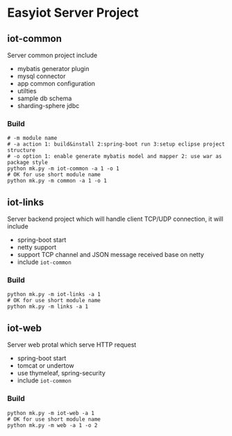 # Easyiot Server Project

## iot-common

Server common project include 
* mybatis generator plugin
* mysql connector
* app common configuration
* utilties
* sample db schema
* sharding-sphere jdbc

### Build

```shell
# -m module name
# -a action 1: build&install 2:spring-boot run 3:setup eclipse project structure
# -o option 1: enable generate mybatis model and mapper 2: use war as package style
python mk.py -m iot-common -a 1 -o 1
# OK for use short module name
python mk.py -m common -a 1 -o 1
```

## iot-links

Server backend project which will handle client TCP/UDP connection, it will include
* spring-boot start
* netty support
* support TCP channel and JSON message received base on netty
* include `iot-common`

### Build

```shell
python mk.py -m iot-links -a 1
# OK for use short module name
python mk.py -m links -a 1
```

## iot-web

Server web protal which serve HTTP request
* spring-boot start
* tomcat or undertow
* use thymeleaf, spring-security
* include `iot-common`

### Build

```shell
python mk.py -m iot-web -a 1
# OK for use short module name
python mk.py -m web -a 1 -o 2
```

